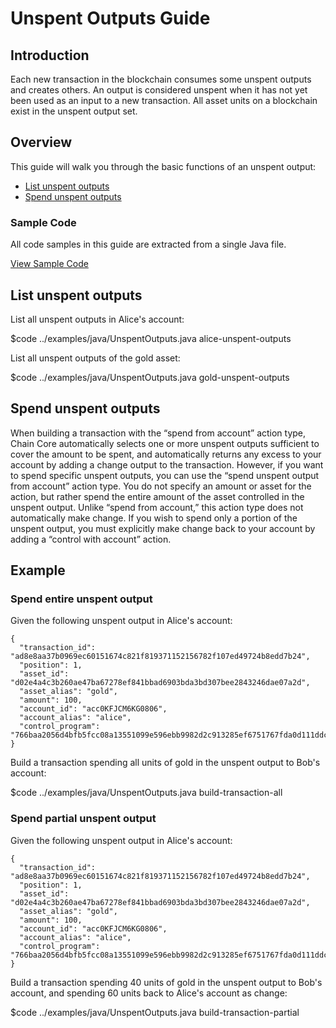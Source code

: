 # Unspent Outputs Guide

## Introduction

Each new transaction in the blockchain consumes some unspent outputs and creates others. An output is considered unspent when it has not yet been used as an input to a new transaction. All asset units on a blockchain exist in the unspent output set.

## Overview

This guide will walk you through the basic functions of an unspent output:

* [List unspent outputs](#list-unspent-outputs)
* [Spend unspent outputs](#spend-unspent-outputs)

### Sample Code

All code samples in this guide are extracted from a single Java file.

<a href="../examples/java/UnspentOutputs.java" class="downloadBtn btn success" target="\_blank">View Sample Code</a>

## List unspent outputs

List all unspent outputs in Alice's account:

$code ../examples/java/UnspentOutputs.java alice-unspent-outputs

List all unspent outputs of the gold asset:

$code ../examples/java/UnspentOutputs.java gold-unspent-outputs

## Spend unspent outputs

When building a transaction with the “spend from account” action type, Chain Core automatically selects one or more unspent outputs sufficient to cover the amount to be spent, and automatically returns any excess to your account by adding a change output to the transaction. However, if you want to spend specific unspent outputs, you can use the “spend unspent output from account” action type. You do not specify an amount or asset for the action, but rather spend the entire amount of the asset controlled in the unspent output. Unlike “spend from account,” this action type does not automatically make change. If you wish to spend only a portion of the unspent output, you must explicitly make change back to your account by adding a “control with account” action.

## Example

### Spend entire unspent output

Given the following unspent output in Alice's account:

```
{
  "transaction_id": "ad8e8aa37b0969ec60151674c821f819371152156782f107ed49724b8edd7b24",
  "position": 1,
  "asset_id": "d02e4a4c3b260ae47ba67278ef841bbad6903bda3bd307bee2843246dae07a2d",
  "asset_alias": "gold",
  "amount": 100,
  "account_id": "acc0KFJCM6KG0806",
  "account_alias": "alice",
  "control_program": "766baa2056d4bfb5fcc08a13551099e596ebb9982d2c913285ef6751767fda0d111ddc3f5151ad696c00c0",
}
```

Build a transaction spending all units of gold in the unspent output to Bob's account:

$code ../examples/java/UnspentOutputs.java build-transaction-all

### Spend partial unspent output

Given the following unspent output in Alice's account:

```
{
  "transaction_id": "ad8e8aa37b0969ec60151674c821f819371152156782f107ed49724b8edd7b24",
  "position": 1,
  "asset_id": "d02e4a4c3b260ae47ba67278ef841bbad6903bda3bd307bee2843246dae07a2d",
  "asset_alias": "gold",
  "amount": 100,
  "account_id": "acc0KFJCM6KG0806",
  "account_alias": "alice",
  "control_program": "766baa2056d4bfb5fcc08a13551099e596ebb9982d2c913285ef6751767fda0d111ddc3f5151ad696c00c0",
}
```

Build a transaction spending 40 units of gold in the unspent output to Bob's account, and spending 60 units back to Alice's account as change:

$code ../examples/java/UnspentOutputs.java build-transaction-partial
